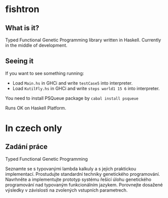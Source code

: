 fishtron
========

What is it?
-----------

Typed Functional Genetic Programming library written in Haskell. Currently in the middle of development.

Seeing it
---------

If you want to see something running:
* Load `Main.hs` in GHCi and write `testCase5` into interpreter.
* Load `KutilFly.hs` in GHCi and write `steps world1 15 6` into interpreter.

You need to install PSQueue package by `cabal install psqueue`

Runs OK on Haskell Platform.

In czech only
=============

Zadání práce
------------

Typed Functional Genetic Programming

Seznamte se s typovanými lambda kalkuly a s jejich praktickou implementací. 
Prostudujte standardní techniky genetického programování. 
Navrhněte a implementujte prototyp systému řešící úlohu genetického programování nad typovaným funkcionálním jazykem. 
Porovnejte dosažené výsledky v závislosti na zvolených vstupních parametrech. 